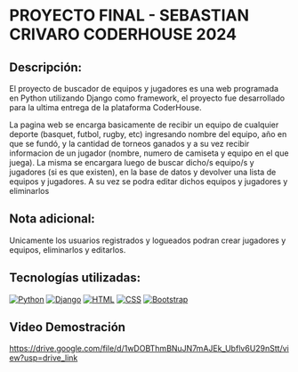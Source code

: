 # PROYECTO FINAL - SEBASTIAN CRIVARO CODERHOUSE 2024

## Descripción:

El proyecto de buscador de equipos y jugadores es una web programada en Python utilizando Django como framework, el proyecto fue desarrollado para la ultima entrega de la plataforma CoderHouse.

La pagina web se encarga basicamente de recibir un equipo de cualquier deporte (basquet, futbol, rugby, etc) ingresando nombre del equipo, año en que se fundó, y la cantidad de torneos ganados y a su vez recibir informacion de un jugador (nombre, numero de camiseta y equipo en el que juega). La misma se encargara luego de buscar dicho/s equipo/s y jugadores (si es que existen), en la base de datos y devolver una lista de equipos y jugadores. A su vez se podra editar dichos equipos y jugadores y eliminarlos

## Nota adicional:
Unicamente los usuarios registrados y logueados podran crear jugadores y equipos, eliminarlos y editarlos.


## Tecnologías utilizadas:
[![Python](https://skillicons.dev/icons?i=python&theme=dark)](https://www.python.org/)
[![Django](https://skillicons.dev/icons?i=django&theme=dark)](https://www.djangoproject.com/)
[![HTML](https://skillicons.dev/icons?i=html&theme=dark)](https://developer.mozilla.org/es/docs/Web/HTML)
[![CSS](https://skillicons.dev/icons?i=css&theme=dark)](https://developer.mozilla.org/es/docs/Web/CSS)
[![Bootstrap](https://skillicons.dev/icons?i=bootstrap&theme=dark)](https://getbootstrap.com/)


## Video Demostración
https://drive.google.com/file/d/1wDOBThmBNuJN7mAJEk_Ubflv6U29nStt/view?usp=drive_link
